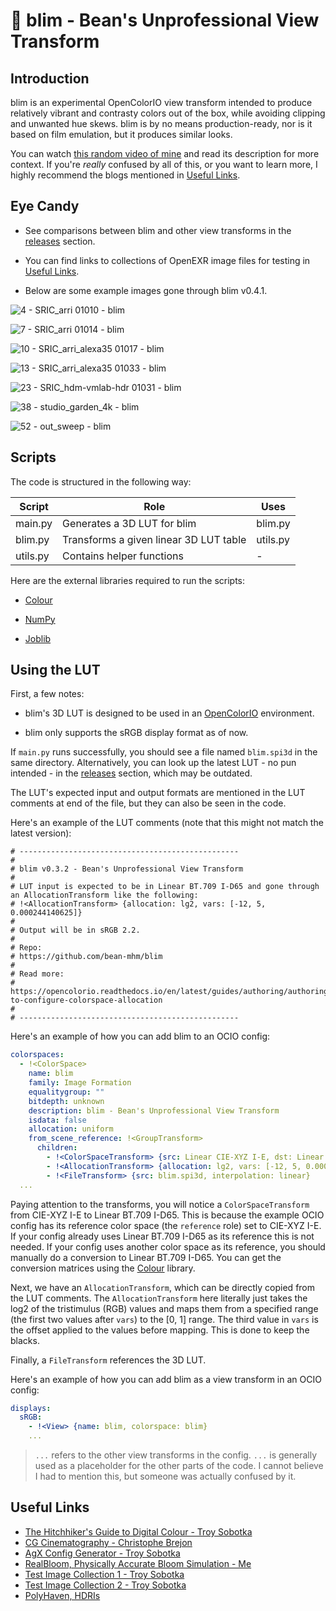 # 🔮 blim - Bean's Unprofessional View Transform

## Introduction

blim is an experimental OpenColorIO view transform intended to produce relatively vibrant and contrasty colors out of the box, while avoiding clipping and unwanted hue skews. blim is by no means production-ready, nor is it based on film emulation, but it produces similar looks.

You can watch [this random video of mine](https://www.youtube.com/watch?v=Aym77woq2NI) and read its description for more context. If you're *really* confused by all of this, or you want to learn more, I highly recommend the blogs mentioned in [Useful Links](#useful-links).

## Eye Candy

- See comparisons between blim and other view transforms in the [releases](https://github.com/bean-mhm/blim/releases) section.

- You can find links to collections of OpenEXR image files for testing in [Useful Links](#useful-links).

- Below are some example images gone through blim v0.4.1.

![4 - SRIC_arri 01010 - blim](https://user-images.githubusercontent.com/98428255/236513642-ecb5a830-e65e-4aff-a6a9-86d6ee5b767a.jpg)

![7 - SRIC_arri 01014 - blim](https://user-images.githubusercontent.com/98428255/236513736-d0e10368-4bca-463d-b183-6eea9f9b1132.jpg)

![10 - SRIC_arri_alexa35 01017 - blim](https://user-images.githubusercontent.com/98428255/236513892-6c98592e-e625-4dee-9020-79daf34f416e.jpg)

![13 - SRIC_arri_alexa35 01033 - blim](https://user-images.githubusercontent.com/98428255/236514106-1ac6b228-f4e5-4ca6-af28-4c1da25067a3.jpg)

![23 - SRIC_hdm-vmlab-hdr 01031 - blim](https://user-images.githubusercontent.com/98428255/236514133-dceaeb9e-1cdf-43a9-bba5-722080fe7841.jpg)

![38 - studio_garden_4k - blim](https://user-images.githubusercontent.com/98428255/236514176-f206dda2-551c-4b96-93aa-a8e5f24e2501.jpg)

![52 - out_sweep - blim](https://user-images.githubusercontent.com/98428255/236514186-5701ab07-7b8a-44e9-a618-23aa86b1fcc6.jpg)

## Scripts

The code is structured in the following way:

| Script | Role | Uses |
|---|---|---|
| main.py | Generates a 3D LUT for blim | blim.py  |
| blim.py | Transforms a given linear 3D LUT table | utils.py |
| utils.py | Contains helper functions | - |

Here are the external libraries required to run the scripts:

 - [Colour](https://www.colour-science.org/)
 
 - [NumPy](https://numpy.org/)
 
 - [Joblib](https://joblib.readthedocs.io/en/latest)

## Using the LUT

First, a few notes:

 - blim's 3D LUT is designed to be used in an [OpenColorIO](https://opencolorio.org/) environment.
 
 - blim only supports the sRGB display format as of now.

If `main.py` runs successfully, you should see a file named `blim.spi3d` in the same directory. Alternatively, you can look up the latest LUT - no pun intended - in the [releases](https://github.com/bean-mhm/blim/releases) section, which may be outdated.

The LUT's expected input and output formats are mentioned in the LUT comments at end of the file, but they can also be seen in the code.

Here's an example of the LUT comments (note that this might not match the latest version):

```
# -------------------------------------------------
# 
# blim v0.3.2 - Bean's Unprofessional View Transform
# 
# LUT input is expected to be in Linear BT.709 I-D65 and gone through an AllocationTransform like the following:
# !<AllocationTransform> {allocation: lg2, vars: [-12, 5, 0.000244140625]}
# 
# Output will be in sRGB 2.2.
# 
# Repo:
# https://github.com/bean-mhm/blim
# 
# Read more:
# https://opencolorio.readthedocs.io/en/latest/guides/authoring/authoring.html#how-to-configure-colorspace-allocation
# 
# -------------------------------------------------
```

Here's an example of how you can add blim to an OCIO config:

```yaml
colorspaces:
  - !<ColorSpace>
    name: blim
    family: Image Formation
    equalitygroup: ""
    bitdepth: unknown
    description: blim - Bean's Unprofessional View Transform
    isdata: false
    allocation: uniform
    from_scene_reference: !<GroupTransform>
      children:
        - !<ColorSpaceTransform> {src: Linear CIE-XYZ I-E, dst: Linear BT.709 I-D65}
        - !<AllocationTransform> {allocation: lg2, vars: [-12, 5, 0.000244140625]}
        - !<FileTransform> {src: blim.spi3d, interpolation: linear}
  ...
```

Paying attention to the transforms, you will notice a `ColorSpaceTransform` from CIE-XYZ I-E to Linear BT.709 I-D65. This is because the example OCIO config has its reference color space (the `reference` role) set to CIE-XYZ I-E. If your config already uses Linear BT.709 I-D65 as its reference this is not needed. If your config uses another color space as its reference, you should manually do a conversion to Linear BT.709 I-D65. You can get the conversion matrices using the [Colour](https://www.colour-science.org/) library.

Next, we have an `AllocationTransform`, which can be directly copied from the LUT comments. The `AllocationTransform` here literally just takes the log2 of the tristimulus (RGB) values and maps them from a specified range (the first two values after `vars`) to the [0, 1] range. The third value in `vars` is the offset applied to the values before mapping. This is done to keep the blacks.

Finally, a `FileTransform` references the 3D LUT.

Here's an example of how you can add blim as a view transform in an OCIO config:

```yaml
displays:
  sRGB:
    - !<View> {name: blim, colorspace: blim}
    ...
```

> `...` refers to the other view transforms in the config. `...` is generally used as a placeholder for the other parts of the code. I cannot believe I had to mention this, but someone was actually confused by it.

## Useful Links

- [The Hitchhiker's Guide to Digital Colour - Troy Sobotka](https://hg2dc.com/)
- [CG Cinematography - Christophe Brejon](https://chrisbrejon.com/cg-cinematography/)
- [AgX Config Generator - Troy Sobotka](https://github.com/sobotka/SB2383-Configuration-Generation)
- [RealBloom, Physically Accurate Bloom Simulation - Me](https://github.com/bean-mhm/realbloom)
- [Test Image Collection 1 - Troy Sobotka](https://github.com/sobotka/Testing_Imagery)
- [Test Image Collection 2 - Troy Sobotka](https://github.com/sobotka/images)
- [PolyHaven, HDRIs](https://polyhaven.com/hdris)
